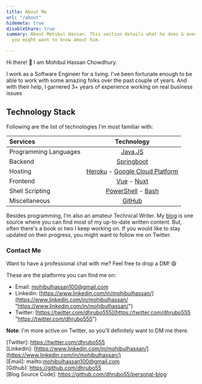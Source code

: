 ```yaml
---
title: About Me
url: "/about"
hidemeta: true
disableShare: true
summary: About Mohibul Hassan. This section details what he does & everything else
  you might want to know about him.

---
```

Hi there! :wave: I am Mohibul Hassan Chowdhury.

I work as a Software Engineer for a living. I've been fortunate enough to be able to work with some amazing folks over the past couple of years. And with their help, I garnered 3+ years of experience working on real business issues

## Technology Stack

Following are the list of technologies I'm most familiar with:

| Services              |                     Technology                     |
| :-------------------- | :------------------------------------------------: |
| Programming Languages |                [Java][Java],[JS][JS]               |
| Backend               |              [Springboot][Springboot]              |
| Hosting               |  [Heroku][Heroku] - [Google Cloud Platform][GCP]   |
| Frontend              |           [Vue][Vue] - [Nuxt][Nuxt]                |
| Shell Scripting       |      [PowerShell][PowerShell] - [Bash][Bash]       |
| Miscellaneous         |                 [GitHub][GitHub]                   |



Besides programming, I'm also an amateur Technical Writer. My [blog](../blog/) is one source where you can find most of my up-to-date written content. But, often there's a book or two I keep working on. If you would like to stay updated on their progress, you might want to follow me on Twitter.

### Contact Me

Want to have a professional chat with me? Feel free to drop a DM! :smile:

These are the platforms you can find me on:

* Email: mohibulhassan100@gmail.com
* Linkedin: [https://www.linkedin.com/in/mohibulhassan/](https://www.linkedin.com/in/mohibulhassan/ "https://www.linkedin.com/in/mohibulhassan/")
* Twitter: [https://twitter.com/dhrubo555](https://twitter.com/dhrubo555 "https://twitter.com/dhrubo555")

**Note**: I'm more active on Twitter, so you'll definitely want to DM me there.

<!-- Reference Links -->  
\[Twitter\]: https://twitter.com/dhrubo555  
\[Linkedin\]: [https://www.linkedin.com/in/mohibulhassan/](https://www.linkedin.com/in/mohibulhassan/)  
\[Email\]: mailto:mohibulhassan100@gmail.com  
\[Github\]: https://github.com/dhrubo55  
\[Blog Source Code\]: https://github.com/dhrubo55/personal-blog

<!-- * Programming Language -->
[Java]: https://www.java.com/
[JS]: https://www.javascript.com
<!-- * Backend Services Tech -->
[Springboot]: https://spring.io/projects/spring-boot
<!-- * Machine Learning Libraries -->
[TensorFlow]: https://www.tensorflow.org/
[Sklearn]: https://scikit-learn.org
<!-- * Cloud Platforms -->
[Heroku]: https://www.heroku.com/
[AWS]: https://aws.amazon.com/
[GCP]: https://cloud.google.com/
<!-- * Dev Platforms -->
[Vue]: https://vuejs.org
[Nuxt]: https://nuxtjs.org
<!-- * Shell Scripting -->
[PowerShell]: https://docs.microsoft.com/en-us/powershell/
[Bash]: https://www.gnu.org/software/bash/
[Github]: https://www.github.com/dhrubo55